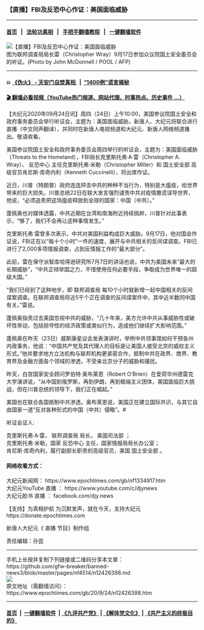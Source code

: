 ### 【直播】FBI及反恐中心作证：美国面临威胁
------------------------

#### [首页](https://github.com/gfw-breaker/banned-news3/blob/master/README.md) &nbsp;&nbsp;|&nbsp;&nbsp; [法轮功真相](https://github.com/begood0513/basic/blob/master/README.md)  &nbsp;&nbsp;|&nbsp;&nbsp; [手把手翻墙教程](https://github.com/gfw-breaker/guides/wiki)  &nbsp;&nbsp;|&nbsp;&nbsp; [一键翻墙软件](https://github.com/gfw-breaker/nogfw/blob/master/README.md)  



<div><img alt="【直播】FBI及反恐中心作证：美国面临威胁" class="attachment-djy_600_400 size-djy_600_400 wp-post-image" src="https://i.epochtimes.com/assets/uploads/2020/09/000_8Q77A8-600x400.jpg"/>
<div class="caption">
 图为联邦调查局局长雷（Christopher Wray）9月17日参加众议院国土安全委员会的听证。(Photo by John McDonnell / POOL / AFP)
</div></div><hr/>

#### 💥 [《伪火》 - 天安门自焚真相 ](http://158.247.195.190:10000/videos/blog/weihuo.html)&nbsp; |&nbsp; [“1400例”谎言揭秘  ](http://158.247.195.190:10000/videos/blog/jiexi1400.html)

#### [ 🎬  翻墙必看视频（YouTube热门频道、网站代理、时事热点、历史事件 ...）](https://github.com/gfw-breaker/links/blob/master/banned.md)

<div><p>
 【大纪元2020年09月24日讯】周四（24日）上午10:00，美国参议院国土安全和政府事务委员会举行听证会，主题为：美国面临威胁。新唐人、大纪元将联合进行直播（中文同声翻译），并同时在新唐人电视频道和大纪元、新唐人网络频道播出。敬请收看。
</p>
<p>
 美国参议院国土安全和政府事务委员会周四举行的听证会，主题为：美国面临威胁（Threats to the Homeland），FBI局长克里斯托弗·A·雷（Christopher A. Wray）、
 <ok href="https://www.epochtimes.com/gb/tag/%E5%8F%8D%E6%81%90%E4%B8%AD%E5%BF%83.html">
  反恐中心
 </ok>
 主任克里斯托弗·米勒（Christopher Miller）和
 <ok href="https://www.epochtimes.com/gb/tag/%E5%9B%BD%E5%9C%9F%E5%AE%89%E5%85%A8%E9%83%A8.html">
  国土安全部
 </ok>
 高级官员肯尼斯·库奇内利（Kenneth Cuccinelli），将出席作证。
</p>
<p>
 <center>
 </center>
 近日，川普（特朗普）政府连连抨击中共的种种不当行为，特别是大瘟疫，给世界带来的巨大损失。川普总统22日在联大发言强烈谴责中共对疫情撒谎误导世界，他说，“必须追责把这场瘟疫释放到全球的国家：中国（中共）。”
</p>
<p>
 蓬佩奥也对媒体透露，中共近期在台湾和南海附近持续挑衅，川普针对此事表示，“够了，我们不会再让这种事情发生。”
</p>
<p>
 克里斯托弗·雷曾多次表示，中共对美国利益构成巨大威胁。9月17日，他对国会作证说，FBI正在以“每十个小时”一件的速度，展开与中共相关的反间谍调查。FBI已进行了2,000多项情报调查，占到反情报工作的“最大部分”。
</p>
<p>
 此前，雷在保守派智库哈得逊研究所7月7日的讲话也说，中共为美国未来“最大的长期威胁”，“中共正倾举国之力，不惜使用任何必要手段，争取成为世界唯一的超级大国。”
</p>
<p>
 “我们已经到了这种地步，即
 <ok href="https://www.epochtimes.com/gb/tag/%E8%81%94%E9%82%A6%E8%B0%83%E6%9F%A5%E5%B1%80.html">
  联邦调查局
 </ok>
 每10个小时就新增一起中国相关的反间谍案调查。在联邦调查局将近5千个正在调查的反间谍案件中，其中近半数同中国有关。”雷说。
</p>
<p>
 蓬佩奥指责过去美国忽视中共的威胁，“几十年来，美方允许中共从事威胁性或破坏性举动，包括掠夺性的经济政策或类似行为，造成他们继续扩大影响范围。”
</p>
<p>
 蓬佩奥在昨天（23日）威斯康星议会发表演讲时，举例中共领事馆如何干预各州内政事务，他说：“中国共产党及其代理人的目标是让美国人接受北京的威权主义形式。”他并要求地方立法机构与联邦机构更紧密合作，抵制中共在政界、商界、教育界及金融方面各个领域的渗透，不受亲北京分子的威胁和骚扰。
</p>
<p>
 昨天，白宫国家安全顾问罗伯特·奥布莱恩（Robert O’Brien）在爱荷华州德雷克大学演讲说，“从中国到俄罗斯，再到伊朗，再到极端主义团体，美国面临巨大挑战，但在川普总统的领导下，我们正在崛起。”
</p>
<p>
 美国也在联合各国抵制中共渗透。奥布莱恩说，美国正在建立国际共识，与其它自由国家一道“反对各种形式的中国（中共）侵略”。#
</p>
<p>
 听证会证人:
</p>
<p>
 克里斯托弗·A·雷，
 <ok href="https://www.epochtimes.com/gb/tag/%E8%81%94%E9%82%A6%E8%B0%83%E6%9F%A5%E5%B1%80.html">
  联邦调查局
 </ok>
 局长，
 <ok href="https://www.epochtimes.com/gb/tag/%E7%BE%8E%E5%9B%BD%E5%8F%B8%E6%B3%95%E9%83%A8.html">
  美国司法部
 </ok>
 ；
 <br/>
 克里斯托弗·米勒，国家
 <ok href="https://www.epochtimes.com/gb/tag/%E5%8F%8D%E6%81%90%E4%B8%AD%E5%BF%83.html">
  反恐中心
 </ok>
 主任，国家情报局局长办公室；
 <br/>
 肯尼斯·库奇内利，履行副部长职责的高级官员，美国
 <ok href="https://www.epochtimes.com/gb/tag/%E5%9B%BD%E5%9C%9F%E5%AE%89%E5%85%A8%E9%83%A8.html">
  国土安全部
 </ok>
 。
</p>
<h4>
 网络收看方式：
</h4>
<p>
 大纪元新闻网：
 <ok href="https://www.epochtimes.com/gb/nf1334917.htm" rel="noopener noreferrer" target="_blank">
  https://www.epochtimes.com/gb/nf1334917.htm
 </ok>
 <br/>
 大纪元YouTube
 <ok href="https://www.epochtimes.com/gb/tag/%e7%9b%b4%e6%92%ad.html">
  直播
 </ok>
 ：
 <ok href="https://www.youtube.com/c/djynews" rel="noopener noreferrer" target="_blank">
  https://www.youtube.com/c/djynews
 </ok>
 <br/>
 大纪元脸书
 <ok href="https://www.epochtimes.com/gb/tag/%e7%9b%b4%e6%92%ad.html">
  直播
 </ok>
 ：
 <ok href="http://facebook.com/djy.news" rel="noopener noreferrer" target="_blank">
  facebook.com/djy.news
 </ok>
</p>
<p>
 【支持】为真相护航 为沉默发声，就在今天，支持大纪元
 <br/>
 <ok href="https://donate.epochtimes.com/" rel="noopener noreferrer" target="_blank">
  https://donate.epochtimes.com
 </ok>
</p>
<p>
 新唐人大纪元《
 <ok href="https://www.epochtimes.com/gb/tag/%e7%9b%b4%e6%92%ad.html">
  直播
 </ok>
 节目》制作组
</p>
<p>
 责任编辑：孙芸
</p>
</div>
<hr/>
手机上长按并复制下列链接或二维码分享本文章：<br/>
https://github.com/gfw-breaker/banned-news3/blob/master/pages/nf4514/n12426398.md <br/>
<a href='https://github.com/gfw-breaker/banned-news3/blob/master/pages/nf4514/n12426398.md'><img src='https://github.com/gfw-breaker/banned-news3/blob/master/pages/nf4514/n12426398.md.png'/></a> <br/>
原文地址（需翻墙访问）：https://www.epochtimes.com/gb/20/9/24/n12426398.htm


------------------------
#### [首页](https://github.com/gfw-breaker/banned-news3/blob/master/README.md) &nbsp;|&nbsp; [一键翻墙软件](https://github.com/gfw-breaker/nogfw/blob/master/README.md) &nbsp;| [《九评共产党》](https://github.com/gfw-breaker/9ping.md/blob/master/README.md#九评之一评共产党是什么) | [《解体党文化》](https://github.com/gfw-breaker/jtdwh.md/blob/master/README.md) | [《共产主义的终极目的》](https://github.com/gfw-breaker/gczydzjmd.md/blob/master/README.md)


<img src='http://gfw-breaker.win/banned-news3/pages/nf4514/n12426398.md' width='0px' height='0px'/>